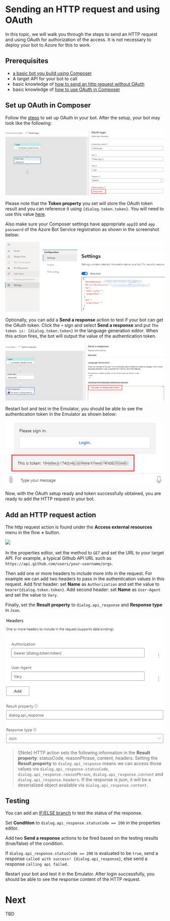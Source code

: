 # Sending an HTTP request and using OAuth 
In this topic, we will walk you through the steps to send an HTTP request and using OAuth for authorization of the access. It is not necessary to deploy your bot to Azure for this to work.

## Prerequisites
- [a basic bot you build using Composer](tutorial-create-echobot.md)
- A target API for your bot to call
- basic knowledge of [how to send an http request without OAuth](./tutorial/bot-tutorial-get-weather.md#add-an-http-request)
- basic knowledge of [how to use OAuth in Composer](how_to_use_oauth.md)
  
## Set up OAuth in Composer 
Follow the [steps](how_to_use_oauth.md) to set up OAuth in your bot. After the setup, your bot may look like the following: 

![oauth-setup](./media/integration/oauth-setup.png)

Please note that the **Token property** you set will store the OAuth token result and you can reference it using `{dialog.token.token}`. You will need to use this value [here](#add-an-http-request). 

Also make sure your Composer settings have appropriate `appID` and `app password` of the Azure Bot Service registration as shown in the screenshot below: 

![composer-oauth-setting](./media/integration/composer-oauth-setting.png)

Optionally, you can add a **Send a response** action to test if your bot can get the OAuth token. Click the `+` sign and select **Send a response** and put `The token is: {dialog.token.token}` in the language generation editor. When this action fires, the bot will output the value of the authentication token. 

![oauth-response-to-test](./media/integration/oauth-response-to-test.png)

Restart bot and test in the Emulator, you should be able to see the authentication token in the Emulator as shown below: 

![oauth-test-token](./media/integration/oauth-test-token.png)

Now, with the OAuth setup ready and token successfully obtained, you are ready to add the HTTP request in your bot. 

## Add an HTTP request action
The http request action is found under the **Access external resources** menu in the flow **+** button.

![](./media/tutorial-weatherbot/03/http-step.png)

In the properties editor, set the method to `GET` and set the URL to your target API. For example, a typical Github API URL such as `https://api.github.com/users/your-username/orgs`. 

Then add one or more headers to include more info in the request. For example we can add two headers to pass in the authentication values in this request. 
    Add first header: set **Name** as `Authorization` and set the value to `bearer{dialog.token.token}`.
    Add second header: set **Name** as `User-Agent` and set the value to `Vary`. 

Finally, set the **Result property** to `dialog.api_response` and **Response type** in `Json`. 

![oauth-headers](./media/integration/oauth-headers.png)

>![Note]
> HTTP action sets the following information in the **Result property**: statusCode, reasonPhrase, content, headers. Setting the **Result property** to `dialog.api_response` means we can access those values via `dialog.api_response.statusCode`, `dialog.api_response.reasonPhrase`, `dialog.api_response.content` and `dialog.api_response.headers`. If the response is json, it will be a deserialized object available via `dialog.api_response.content`.

## Testing 
You can add an [IF/ELSE branch](howto-controlling-conversation-flow.md#branch-if-else) to test the status of the response. 

Set **Condition** to `dialog.api_response.statusCode == 200` in the properties editor. 

Add two **Send a response** actions to be fired based on the testing results (true/false) of the condition. 

If `dialog.api_response.statusCode == 200` is evaluated to be `true`, send a response `called with success! {dialog.api_response}`, else send a response `calling api failed.`

Restart your bot and test it in the Emulator. After login successfully, you should be able to see the response content of the HTTP request. 

# Next 
TBD









